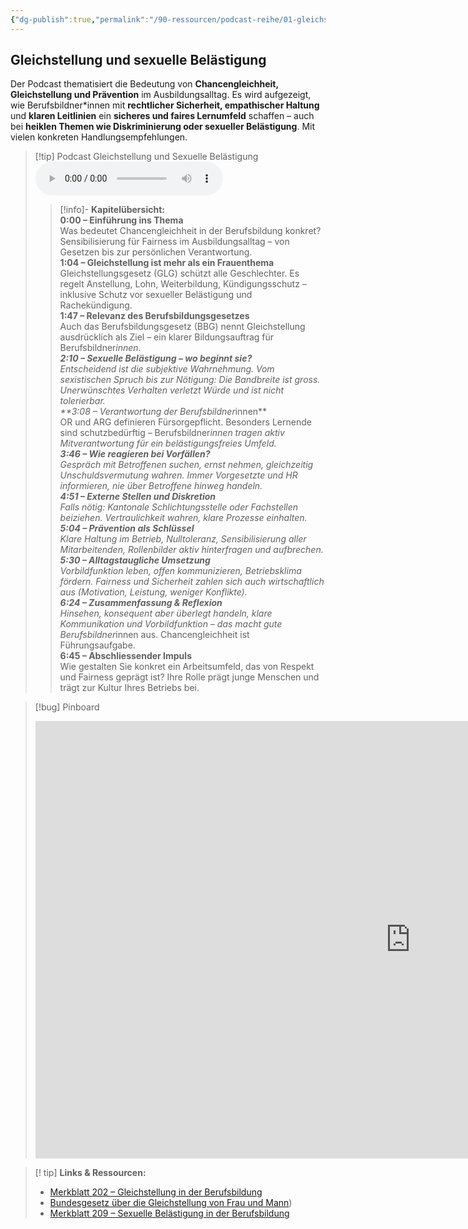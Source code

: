 ```yaml
---
{"dg-publish":true,"permalink":"/90-ressourcen/podcast-reihe/01-gleichstellung-sexuelle-belaestigung/"}
---
```


## Gleichstellung und sexuelle Belästigung

Der Podcast thematisiert die Bedeutung von **Chancengleichheit, Gleichstellung und Prävention** im Ausbildungsalltag. Es wird aufgezeigt, wie Berufsbildner*innen mit **rechtlicher Sicherheit, empathischer Haltung** und **klaren Leitlinien** ein **sicheres und faires Lernumfeld** schaffen – auch bei **heiklen Themen wie Diskriminierung oder sexueller Belästigung**. Mit vielen konkreten Handlungsempfehlungen.

>[!tip] Podcast Gleichstellung und Sexuelle Belästigung
><audio controls><source src="https://raw.githubusercontent.com/bbk-bbw/audio/main/podcast/MB_Gleichstellung.mp3" type="audio/mpeg">Your browser does not support the audio element.</audio>
>>[!info]- **Kapitelübersicht:**  
>>**0:00 – Einführung ins Thema**  
>>Was bedeutet Chancengleichheit in der Berufsbildung konkret? Sensibilisierung für Fairness im Ausbildungsalltag – von Gesetzen bis zur persönlichen Verantwortung.  
>>**1:04 – Gleichstellung ist mehr als ein Frauenthema**  
>>Gleichstellungsgesetz (GLG) schützt alle Geschlechter. Es regelt Anstellung, Lohn, Weiterbildung, Kündigungsschutz – inklusive Schutz vor sexueller Belästigung und Rachekündigung.  
>>**1:47 – Relevanz des Berufsbildungsgesetzes**  
>>Auch das Berufsbildungsgesetz (BBG) nennt Gleichstellung ausdrücklich als Ziel – ein klarer Bildungsauftrag für Berufsbildner*innen.  
>>**2:10 – Sexuelle Belästigung – wo beginnt sie?**  
>>Entscheidend ist die subjektive Wahrnehmung. Vom sexistischen Spruch bis zur Nötigung: Die Bandbreite ist gross. Unerwünschtes Verhalten verletzt Würde und ist nicht tolerierbar.  
>>**3:08 – Verantwortung der Berufsbildner*innen**  
>>OR und ARG definieren Fürsorgepflicht. Besonders Lernende sind schutzbedürftig – Berufsbildner*innen tragen aktiv Mitverantwortung für ein belästigungsfreies Umfeld.  
>>**3:46 – Wie reagieren bei Vorfällen?**  
>>Gespräch mit Betroffenen suchen, ernst nehmen, gleichzeitig Unschuldsvermutung wahren. Immer Vorgesetzte und HR informieren, nie über Betroffene hinweg handeln.  
>>**4:51 – Externe Stellen und Diskretion**  
>>Falls nötig: Kantonale Schlichtungsstelle oder Fachstellen beiziehen. Vertraulichkeit wahren, klare Prozesse einhalten.  
>>**5:04 – Prävention als Schlüssel**  
>>Klare Haltung im Betrieb, Nulltoleranz, Sensibilisierung aller Mitarbeitenden, Rollenbilder aktiv hinterfragen und aufbrechen.  
>>**5:30 – Alltagstaugliche Umsetzung**  
>>Vorbildfunktion leben, offen kommunizieren, Betriebsklima fördern. Fairness und Sicherheit zahlen sich auch wirtschaftlich aus (Motivation, Leistung, weniger Konflikte).  
>>**6:24 – Zusammenfassung & Reflexion**  
>>Hinsehen, konsequent aber überlegt handeln, klare Kommunikation und Vorbildfunktion – das macht gute Berufsbildner*innen aus. Chancengleichheit ist Führungsaufgabe.  
>>**6:45 – Abschliessender Impuls**  
>>Wie gestalten Sie konkret ein Arbeitsumfeld, das von Respekt und Fairness geprägt ist? Ihre Rolle prägt junge Menschen und trägt zur Kultur Ihres Betriebs bei.

>[!bug] Pinboard
><iframe src="https://tools.fobizz.com/pinboard/public_boards/7482d954-fce4-4692-a712-dab003716955?token=1b4e27d98d6b1d4d40b6913435d2dd00" style="border:0px #ffffff none;" name="myiFrame" scrolling="no" frameborder="1" marginheight="0px" marginwidth="0px" height="700px" width="1200px" allowfullscreen></iframe>

>[! tip] **Links & Ressourcen:**
>- [Merkblatt 202 – Gleichstellung in der Berufsbildung](https://www.berufsbildung.ch/de/dokumente/merkblatt-202-gleichstellung)
>- [Bundesgesetz über die Gleichstellung von Frau und Mann](https://www.fedlex.admin.ch/eli/cc/1996/1498_1498_1498/de))
>- [Merkblatt 209 – Sexuelle Belästigung in der Berufsbildung](https://www.berufsbildung.ch/de/dokumente/merkblatt-209-sexuelle-belaestigung)